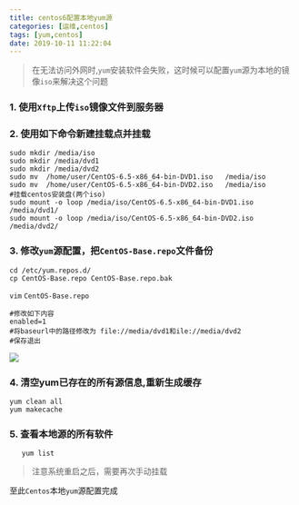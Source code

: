 ```yaml
---
title: centos6配置本地yum源
categories: [运维,centos]
tags: [yum,centos] 
date: 2019-10-11 11:22:04
---
```


>在无法访问外网时,`yum`安装软件会失败，这时候可以配置`yum`源为本地的镜像`iso`来解决这个问题 

### 1. 使用`Xftp`上传`iso`镜像文件到服务器

### 2. 使用如下命令新建挂载点并挂载

    sudo mkdir /media/iso
    sudo mkdir /media/dvd1
    sudo mkdir /media/dvd2
    sudo mv  /home/user/CentOS-6.5-x86_64-bin-DVD1.iso   /media/iso
    sudo mv  /home/user/CentOS-6.5-x86_64-bin-DVD2.iso   /media/iso
    #挂载centos安装盘(两个iso)
    sudo mount -o loop /media/iso/CentOS-6.5-x86_64-bin-DVD1.iso  /media/dvd1/
    sudo mount -o loop /media/iso/CentOS-6.5-x86_64-bin-DVD2.iso  /media/dvd2/

### 3. 修改`yum`源配置，把`CentOS-Base.repo`文件备份

    cd /etc/yum.repos.d/
    cp CentOS-Base.repo CentOS-Base.repo.bak

`vim` `CentOS-Base.repo`

    #修改如下内容
    enabled=1
    #将baseurl中的路径修改为 file://media/dvd1和ile://media/dvd2
    #保存退出
    
![](https://i.loli.net/2019/10/29/NlaWG1zYLxeQ4tU.png)


### 4. 清空yum已存在的所有源信息,重新生成缓存

    yum clean all
    yum makecache
    
### 5. 查看本地源的所有软件
       
       yum list    

> 注意系统重启之后，需要再次手动挂载    

至此`Centos`本地`yum`源配置完成    